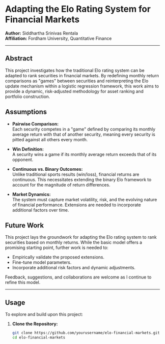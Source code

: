 # Adapting the Elo Rating System for Financial Markets

**Author:** Siddhartha Srinivas Rentala  
**Affiliation:** Fordham University, Quantitative Finance

---

## Abstract

This project investigates how the traditional Elo rating system can be adapted to rank securities in financial markets. By redefining monthly return comparisons as "games" between securities and reinterpreting the Elo update mechanism within a logistic regression framework, this work aims to provide a dynamic, risk-adjusted methodology for asset ranking and portfolio construction.

## Assumptions

- **Pairwise Comparison:**  
  Each security competes in a "game" defined by comparing its monthly average return with that of another security, meaning every security is pitted against all others every month.

- **Win Definition:**  
  A security wins a game if its monthly average return exceeds that of its opponent.

- **Continuous vs. Binary Outcomes:**  
  Unlike traditional sports results (win/loss), financial returns are continuous. This necessitates extending the binary Elo framework to account for the magnitude of return differences.

- **Market Dynamics:**  
  The system must capture market volatility, risk, and the evolving nature of financial performance. Extensions are needed to incorporate additional factors over time.
## Future Work

This project lays the groundwork for adapting the Elo rating system to rank securities based on monthly returns. While the basic model offers a promising starting point, further work is needed to:
- Empirically validate the proposed extensions.
- Fine-tune model parameters.
- Incorporate additional risk factors and dynamic adjustments.

Feedback, suggestions, and collaborations are welcome as I continue to refine this model.

---

## Usage

To explore and build upon this project:

1. **Clone the Repository:**
   ```bash
   git clone https://github.com/yourusername/elo-financial-markets.git
   cd elo-financial-markets
